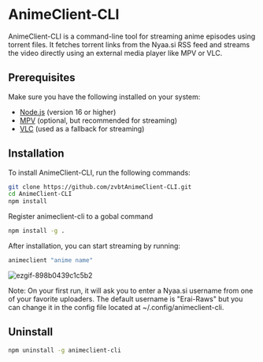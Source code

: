 # AnimeClient-CLI

AnimeClient-CLI is a command-line tool for streaming anime episodes using torrent files. It fetches torrent links from the Nyaa.si RSS feed and streams the video directly using an external media player like MPV or VLC.

## Prerequisites

Make sure you have the following installed on your system:

- [Node.js](https://nodejs.org/en/) (version 16 or higher)
- [MPV](https://mpv.io/) (optional, but recommended for streaming)
- [VLC](https://www.videolan.org/vlc/) (used as a fallback for streaming)

## Installation

To install AnimeClient-CLI, run the following commands:

```bash
git clone https://github.com/zvbtAnimeClient-CLI.git
cd AnimeClient-CLI
npm install
```

Register animeclient-cli to a gobal command
```bash
npm install -g .
```
After installation, you can start streaming by running:
```bash
animeclient "anime name"
```
![ezgif-898b0439c1c5b2](https://github.com/user-attachments/assets/9926f96f-b679-4706-bf5e-7c949bcf3793)

Note: On your first run, it will ask you to enter a Nyaa.si username from one of your favorite uploaders. The default username is "Erai-Raws" but you can change it in the config file located at ~/.config/animeclient-cli.

## Uninstall
```bash
npm uninstall -g animeclient-cli
```
